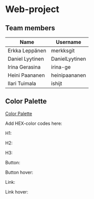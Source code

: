 ﻿# Web-project

## Team members

| Name            | Username       |
| --------------- | -------------- |
| Erkka Leppänen  | merkksgit      |
| Daniel Lyytinen | DanielLyytinen |
| Irina Gerasina  | irina-ge       |
| Heini Paananen  | heinipaananen  |
| Ilari Tuimala   | ishijt         |

## Color Palette

[Color Palette](https://coolors.co/palette/8ecae6-219ebc-023047-ffb703-fb8500)

Add HEX-color codes here:

H1:

H2:

H3:

Button:

Button hover:

Link:

Link hover:
